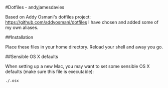 #Dotfiles - andyjamesdavies

Based on Addy Osmani's dotfiles project: https://github.com/addyosmani/dotfiles I have chosen and added some of my own aliases.

##Installation

Place these files in your home directory. Reload your shell and away you go.

##Sensible OS X defaults

When setting up a new Mac, you may want to set some sensible OS X defaults (make sure this file is executable):

    ./.osx
